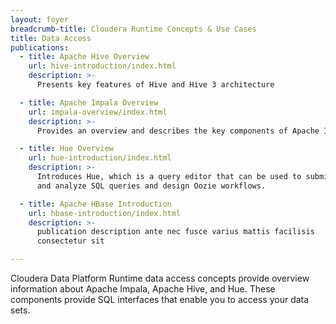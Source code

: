 ```yaml
---
layout: foyer
breadcrumb-title: Cloudera Runtime Concepts & Use Cases
title: Data Access
publications:
  - title: Apache Hive Overview
    url: hive-introduction/index.html
    description: >-
      Presents key features of Hive and Hive 3 architecture

  - title: Apache Impala Overview
    url: impala-overview/index.html
    description: >-
      Provides an overview and describes the key components of Apache Impala

  - title: Hue Overview
    url: hue-introduction/index.html
    description: >-
      Introduces Hue, which is a query editor that can be used to submit
      and analyze SQL queries and design Oozie workflows.

  - title: Apache HBase Introduction
    url: hbase-introduction/index.html
    description: >-
      publication description ante nec fusce varius mattis facilisis
      consectetur sit

---
```

Cloudera Data Platform Runtime data access concepts provide overview
information about Apache Impala, Apache Hive, and Hue. These components
provide SQL interfaces that enable you to access your data sets.
